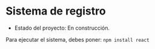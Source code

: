 <h1> Sistema de registro </h1>

- Estado del proyecto: En construcción.

Para ejecutar el sistema, debes poner:
```npm install react```
